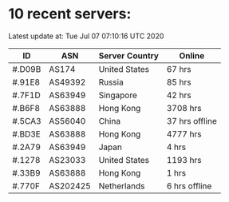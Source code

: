 # 10 recent servers:

Latest update at: Tue Jul 07 07:10:16 UTC 2020

| ID | ASN | Server Country | Online |
| -- | --- | -------------- | ------ |
| #.D09B | AS174 | United States | 67 hrs |
| #.91E8 | AS49392 | Russia | 85 hrs |
| #.7F1D | AS63949 | Singapore | 42 hrs |
| #.B6F8 | AS63888 | Hong Kong | 3708 hrs |
| #.5CA3 | AS56040 | China | 37 hrs offline |
| #.BD3E | AS63888 | Hong Kong | 4777 hrs |
| #.2A79 | AS63949 | Japan | 4 hrs |
| #.1278 | AS23033 | United States | 1193 hrs |
| #.33B9 | AS63888 | Hong Kong | 1 hrs |
| #.770F | AS202425 | Netherlands | 6 hrs offline |

